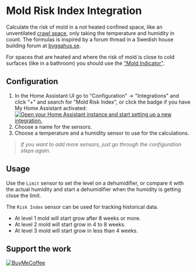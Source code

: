 # Mold Risk Index Integration

Calculate the risk of mold in a not heated confined space, like an unventilated [crawl space](https://en.wikipedia.org/wiki/Crawl_space), only taking the temperature and humidity in count. The formulas is inspired by a forum thread in a Swedish house building forum at [byggahus.se](https://www.byggahus.se/forum/threads/formel-foer-riskkurva.311612).

For spaces that are heated and where the risk of mold is close to cold surfaces (like in a bathroom) you should use the ["Mold Indicator"](https://www.home-assistant.io/integrations/mold_indicator/).


## Configuration
1. In the Home Assistant UI go to "Configuration" -> "Integrations" and click "+" and search for "Mold Risk Index", or click the badge if you have My Home Assistant activated:  
[![Open your Home Assistant instance and start setting up a new integration.][mybadge]][mylink]
1. Choose a name for the sensors.
1. Choose a temperature and a humidity sensor to use for the calculations.

>_If you want to add more sensors, just go through the configuration steps again._

## Usage
Use the `Limit` sensor to set the level on a dehumidifier, or compare it with the actual humidity and start a dehumidifier when the humidity is getting close the limit.</p>

The `Risk Index` sensor can be used for tracking historical data.

- At level 1 mold will start grow after 8 weeks or more.
- At level 2 mold will start grow in 4 to 8 weeks.
- At level 3 mold will start grow in less than 4 weeks.

## Support the work

[![BuyMeCoffee][coffeebadge]][coffeelink]



[mybadge]: https://my.home-assistant.io/badges/config_flow_start.svg
[mylink]: https://my.home-assistant.io/redirect/config_flow_start/?domain=mold_risk_index
[coffeelink]: https://www.buymeacoffee.com/76strixx
[coffeebadge]: https://www.buymeacoffee.com/assets/img/custom_images/orange_img.png
